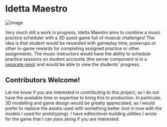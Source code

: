 # Idetta Maestro
![image](https://github.com/user-attachments/assets/72427940-4870-41de-93de-186cefab1a15)


Very much still a work in progress, Idetta Maestro aims to combine a music practice scheduler with a 3D quest game full of musical challenges! The idea is that student would be rewarded with gameplay time, powerups or other in-game rewards for completing assigned practice or other assignments. The music instructors would have the ability to schedule practice sessions on student accounts (the server component is in a [separate repo](https://github.com/JBJBEnoit/IdettaServer)) and would be able to view the students' progress.

## Contributors Welcome!
Let me know if you are interested in contributing to this project, as I do not have the available time or expertise to bring this to production. In particular, 3D modelling and game design would be greatly appreciated, as I would prefer to replace the assets used with something better (not in love with the models I used for prototyping). I have editor/level-building utilities I wrote for the game that I can pass along if you are interested.
